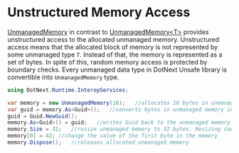 Unstructured Memory Access
====
[UnmanagedMemory](../../api/DotNext.Runtime.InteropServices.UnmanagedMemory.yml) in contrast to [UnmanagedMemory&lt;T&gt;](../../api/DotNext.Runtime.InteropServices.UnmanagedMemory-1.yml) provides unstructured access to the allocated unmanaged memory. Unstructured access means that the allocated block of memory is not represented by some unmanaged type `T`. Instead of that, the memory is represented as a set of bytes. In spite of this, random memory access is protected by boundary checks. Every unmanaged data type in DotNext Unsafe library is convertible into `UnmanagedMemory` type.

```csharp
using DotNext.Runtime.InteropServices;

var memory = new UnmanagedMemory(16);   //allocates 16 bytes in unmanaged heap
var guid = memory.As<Guid>();   //converts bytes in unmanaged memory into Guid
guid = Guid.NewGuid();
memory.As<Guid>() = guid;   //writes Guid back to the unmanaged memory
memory.Size = 32;   //resize unmanaged memory to 32 bytes. Resizing causes re-allocation.
memory[0] = 42; //change the value of the first byte in the memory 
memory.Dispose();   //releases allocated unmanaged memory
```